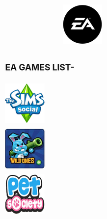 <p align="center">
  <br>
  <img  src="./logo.png" alt="EA GAMES" width="128" height="128">
  <br>
  <br>
</p>

# EA GAMES LIST-

<br>
<img src="./Sims.png" alt="The Sims Social" width="128" height="128">
</br>
  
<br>
<img src="./Wildones.jpg" alt="Wild ones" width="128" height="128">
</br>
  
<br>
<img src="./PetSociety.png" alt="Pet Society" width="128" height="128">
</br>
